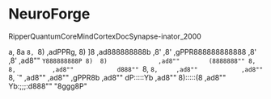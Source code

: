 # NeuroForge
RipperQuantumCoreMindCortexDocSynapse-inator_2000

 a,  8a
 `8, `8)                            ,adPPRg,
  8)  ]8                        ,ad888888888b
 ,8' ,8'                    ,gPPR888888888888
,8' ,8'                 ,ad8""   `Y888888888P
8)  8)              ,ad8""        (8888888""
8,  8,          ,ad8""            d888""
`8, `8,     ,ad8""            ,ad8""
 `8, `" ,ad8""            ,ad8""
    ,gPPR8b           ,ad8""
   dP:::::Yb      ,ad8""
   8):::::(8  ,ad8""
   Yb:;;;:d888""
    "8ggg8P"    
